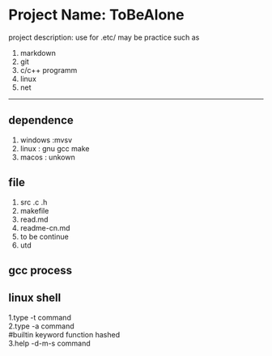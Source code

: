 Project Name: ToBeAlone
==============
project description: use for .etc/
may be practice such as  
1. markdown
2. git 
3. c/c++ programm
4. linux
5. net  

----
## dependence
1. windows :mvsv
2. linux : gnu gcc make
3. macos : unkown

## file
1. src  .c .h
2. makefile
3. read.md
4. readme-cn.md
5. to be continue
6. utd
## gcc process
<!-- 
![gccprocess]("https://github.com/lcz215/test/blob/main/ccomplier.jpg"
)
<img height="50%" 
src="https://github.com/lcz215/test/blob/main/ccomplier.jpg">
-->

## linux shell  
1.type -t command  
2.type -a command  
#builtin keyword function hashed  
3.help -d-m-s command  

